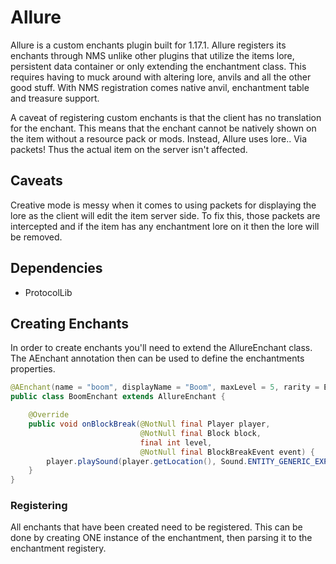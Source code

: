 # Allure
Allure is a custom enchants plugin built for 1.17.1.
Allure registers its enchants through NMS unlike other plugins that utilize the items lore, persistent data container or only extending the enchantment class. This requires having to muck around with altering lore, anvils and all the other good stuff. With NMS registration comes native anvil, enchantment table and treasure support.

A caveat of registering custom enchants is that the client has no translation for the enchant. This means that the enchant cannot be natively shown on the item without a resource pack or mods. Instead, Allure uses lore.. Via packets! Thus the actual item on the server isn't affected. 

## Caveats
Creative mode is messy when it comes to using packets for displaying the lore as the client will edit the item server side. To fix this, those packets are intercepted and if the item has any enchantment lore on it then the lore will be removed. 

## Dependencies
- ProtocolLib


## Creating Enchants
In order to create enchants you'll need to extend the AllureEnchant class. The AEnchant annotation then can be used to define the enchantments properties.
```java
@AEnchant(name = "boom", displayName = "Boom", maxLevel = 5, rarity = Enchantment.Rarity.RARE, isTreaure = true, target = EnchantmentTarget.TOOL)
public class BoomEnchant extends AllureEnchant {

    @Override
    public void onBlockBreak(@NotNull final Player player, 
                             @NotNull final Block block, 
                             final int level, 
                             @NotNull final BlockBreakEvent event) {
        player.playSound(player.getLocation(), Sound.ENTITY_GENERIC_EXPLODE, 1.0f, 1.0f);
    }
}
```

### Registering
All enchants that have been created need to be registered. This can be done by creating ONE instance of the enchantment, then parsing it to the enchantment registery.
